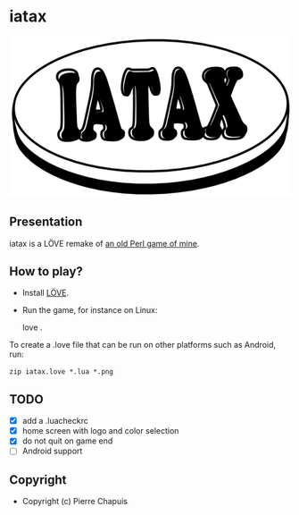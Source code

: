 # iatax

![iatax](iatax_logo.png)

## Presentation

iatax is a LÖVE remake of [an old Perl game of mine](http://www.iatax.sf.net).

## How to play?

- Install [LÖVE](http://love2d.org).
- Run the game, for instance on Linux:

    love .

To create a .love file that can be run on other platforms such as Android,
run:

    zip iatax.love *.lua *.png

## TODO

- [x] add a .luacheckrc
- [x] home screen with logo and color selection
- [x] do not quit on game end
- [ ] Android support

## Copyright

- Copyright (c) Pierre Chapuis
